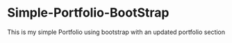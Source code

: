 # Simple-Portfolio-BootStrap
This is my simple Portfolio using bootstrap with an updated portfolio section
